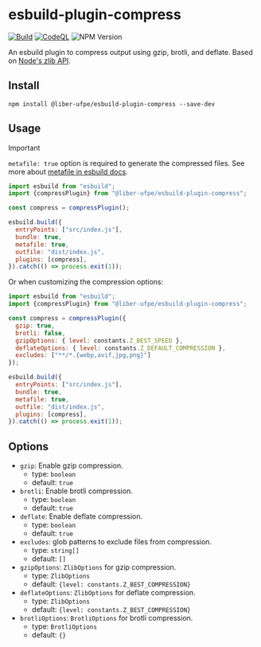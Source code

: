 # esbuild-plugin-compress

[![Build](https://github.com/Liber-UFPE/esbuild-plugin-compress/actions/workflows/build.yml/badge.svg)](https://github.com/Liber-UFPE/esbuild-plugin-compress/actions/workflows/build.yml)
[![CodeQL](https://github.com/Liber-UFPE/esbuild-plugin-compress/actions/workflows/codeql.yml/badge.svg)](https://github.com/Liber-UFPE/esbuild-plugin-compress/actions/workflows/codeql.yml)
![NPM Version](https://img.shields.io/npm/v/%40liber-ufpe%2Fesbuild-plugin-compress)

An esbuild plugin to compress output using gzip, brotli, and deflate. Based on [Node's zlib API](https://nodejs.org/api/zlib.html).

## Install

```shell
npm install @liber-ufpe/esbuild-plugin-compress --save-dev
```

## Usage

> [!IMPORTANT]
> `metafile: true` option is required to generate the compressed files. See more about [metafile in esbuild docs](https://esbuild.github.io/api/#metafile).

```javascript
import esbuild from "esbuild";
import {compressPlugin} from "@liber-ufpe/esbuild-plugin-compress";

const compress = compressPlugin();

esbuild.build({
  entryPoints: ["src/index.js"],
  bundle: true,
  metafile: true,
  outfile: "dist/index.js",
  plugins: [compress],
}).catch(() => process.exit(1));
```

Or when customizing the compression options:

```javascript
import esbuild from "esbuild";
import {compressPlugin} from "@liber-ufpe/esbuild-plugin-compress";

const compress = compressPlugin({
  gzip: true,
  brotli: false,
  gzipOptions: { level: constants.Z_BEST_SPEED },
  deflateOptions: { level: constants.Z_DEFAULT_COMPRESSION },
  excludes: ["**/*.{webp,avif,jpg,png}"]
});

esbuild.build({
  entryPoints: ["src/index.js"],
  bundle: true,
  metafile: true,
  outfile: "dist/index.js",
  plugins: [compress],
}).catch(() => process.exit(1));
```

## Options

- `gzip`: Enable gzip compression.
    - type: `boolean`
    - default: `true`
- `brotli`: Enable brotli compression.
    - type: `boolean`
    - default: `true`
- `deflate`: Enable deflate compression.
    - type: `boolean`
    - default: `true`
- `excludes`: glob patterns to exclude files from compression.
    - type: `string[]`
    - default: `[]`
- `gzipOptions`: `ZlibOptions` for gzip compression.
    - type: `ZlibOptions`
    - default: `{level: constants.Z_BEST_COMPRESSION}`
- `deflateOptions`: `ZlibOptions` for deflate compression.
    - type: `ZlibOptions`
    - default: `{level: constants.Z_BEST_COMPRESSION}`
- `brotliOptions`: `BrotliOptions` for brotli compression.
    - type: `BrotliOptions`
    - default: `{}`
